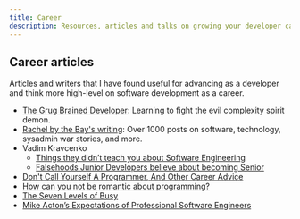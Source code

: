 ```yaml
---
title: Career
description: Resources, articles and talks on growing your developer career.
---
```


## Career articles

Articles and writers that I have found useful for advancing as a developer and think more high-level on software development as a career.

- [The Grug Brained Developer](https://grugbrain.dev): Learning to fight the evil complexity spirit demon.
- [Rachel by the Bay's writing](https://rachelbythebay.com/w): Over 1000 posts on software, technology, sysadmin war stories, and more.
- Vadim Kravcenko
  - [Things they didn’t teach you about Software Engineering](https://vadimkravcenko.com/shorts/things-they-didnt-teach-you)
  - [Falsehoods Junior Developers believe about becoming Senior](https://vadimkravcenko.com/shorts/falsehoods-junior-developers-believe-about-becoming-senior/)
- [Don't Call Yourself A Programmer, And Other Career Advice](https://www.kalzumeus.com/2011/10/28/dont-call-yourself-a-programmer)
- [How can you not be romantic about programming?](https://thorstenball.com/blog/2020/09/08/how-can-you-not-be-romantic-about-programming)
- [The Seven Levels of Busy](https://randsinrepose.com/archives/the-seven-levels-of-busy)
- [Mike Acton’s Expectations of Professional Software Engineers](https://adamj.eu/tech/2022/06/17/mike-actons-expectations-of-professional-software-engineers)
